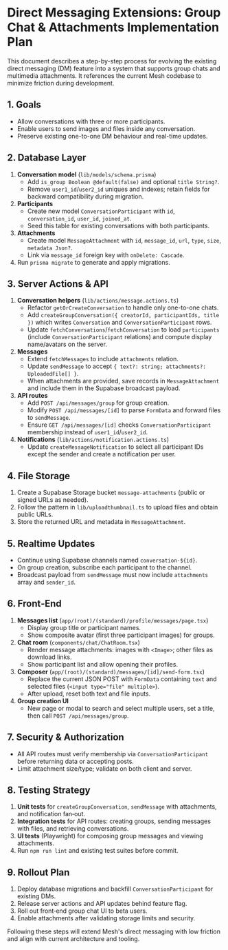 # Direct Messaging Extensions: Group Chat & Attachments Implementation Plan

This document describes a step-by-step process for evolving the existing direct messaging (DM) feature into a system that supports group chats and multimedia attachments. It references the current Mesh codebase to minimize friction during development.

## 1. Goals
- Allow conversations with three or more participants.
- Enable users to send images and files inside any conversation.
- Preserve existing one-to-one DM behaviour and real-time updates.

## 2. Database Layer
1. **Conversation model** (`lib/models/schema.prisma`)
   - Add `is_group Boolean @default(false)` and optional `title String?`.
   - Remove `user1_id`/`user2_id` uniques and indexes; retain fields for backward compatibility during migration.
2. **Participants**
   - Create new model `ConversationParticipant` with `id`, `conversation_id`, `user_id`, `joined_at`.
   - Seed this table for existing conversations with both participants.
3. **Attachments**
   - Create model `MessageAttachment` with `id`, `message_id`, `url`, `type`, `size`, `metadata Json?`.
   - Link via `message_id` foreign key with `onDelete: Cascade`.
4. Run `prisma migrate` to generate and apply migrations.

## 3. Server Actions & API
1. **Conversation helpers** (`lib/actions/message.actions.ts`)
   - Refactor `getOrCreateConversation` to handle only one-to-one chats.
   - Add `createGroupConversation({ creatorId, participantIds, title })` which writes `Conversation` and `ConversationParticipant` rows.
   - Update `fetchConversations`/`fetchConversation` to load `participants` (include `ConversationParticipant` relations) and compute display name/avatars on the server.
2. **Messages**
   - Extend `fetchMessages` to include `attachments` relation.
   - Update `sendMessage` to accept `{ text?: string; attachments?: UploadedFile[] }`.
   - When attachments are provided, save records in `MessageAttachment` and include them in the Supabase broadcast payload.
3. **API routes**
   - Add `POST /api/messages/group` for group creation.
   - Modify `POST /api/messages/[id]` to parse `FormData` and forward files to `sendMessage`.
   - Ensure `GET /api/messages/[id]` checks `ConversationParticipant` membership instead of `user1_id`/`user2_id`.
4. **Notifications** (`lib/actions/notification.actions.ts`)
   - Update `createMessageNotification` to select all participant IDs except the sender and create a notification per user.

## 4. File Storage
1. Create a Supabase Storage bucket `message-attachments` (public or signed URLs as needed).
2. Follow the pattern in `lib/uploadthumbnail.ts` to upload files and obtain public URLs.
3. Store the returned URL and metadata in `MessageAttachment`.

## 5. Realtime Updates
- Continue using Supabase channels named `conversation-${id}`.
- On group creation, subscribe each participant to the channel.
- Broadcast payload from `sendMessage` must now include `attachments` array and `sender_id`.

## 6. Front‑End
1. **Messages list** (`app/(root)/(standard)/profile/messages/page.tsx`)
   - Display group title or participant names.
   - Show composite avatar (first three participant images) for groups.
2. **Chat room** (`components/chat/ChatRoom.tsx`)
   - Render message attachments: images with `<Image>`; other files as download links.
   - Show participant list and allow opening their profiles.
3. **Composer** (`app/(root)/(standard)/messages/[id]/send-form.tsx`)
   - Replace the current JSON POST with `FormData` containing `text` and selected files (`<input type="file" multiple>`).
   - After upload, reset both text and file inputs.
4. **Group creation UI**
   - New page or modal to search and select multiple users, set a title, then call `POST /api/messages/group`.

## 7. Security & Authorization
- All API routes must verify membership via `ConversationParticipant` before returning data or accepting posts.
- Limit attachment size/type; validate on both client and server.

## 8. Testing Strategy
1. **Unit tests** for `createGroupConversation`, `sendMessage` with attachments, and notification fan‑out.
2. **Integration tests** for API routes: creating groups, sending messages with files, and retrieving conversations.
3. **UI tests** (Playwright) for composing group messages and viewing attachments.
4. Run `npm run lint` and existing test suites before commit.

## 9. Rollout Plan
1. Deploy database migrations and backfill `ConversationParticipant` for existing DMs.
2. Release server actions and API updates behind feature flag.
3. Roll out front‑end group chat UI to beta users.
4. Enable attachments after validating storage limits and security.

Following these steps will extend Mesh's direct messaging with low friction and align with current architecture and tooling.
